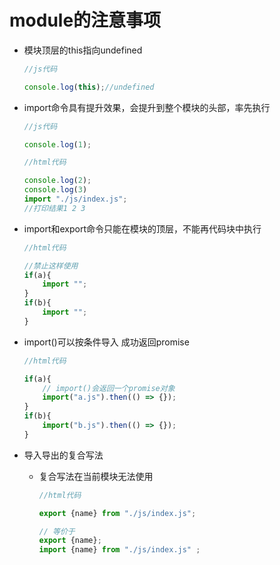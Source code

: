 # module的注意事项

* 模块顶层的this指向undefined

  ```js
  //js代码
  
  console.log(this);//undefined
  ```

* import命令具有提升效果，会提升到整个模块的头部，率先执行

  ```js
  //js代码
  
  console.log(1);
  ```

  ```js
  //html代码
  
  console.log(2);
  console.log(3)
  import "./js/index.js";
  //打印结果1 2 3
  ```

* import和export命令只能在模块的顶层，不能再代码块中执行

  ```js
  //html代码
  
  //禁止这样使用
  if(a){
      import "";
  }
  if(b){
      import "";
  }
  ```

* import()可以按条件导入  成功返回promise

  ```js
  //html代码
  
  if(a){
      // import()会返回一个promise对象
      import("a.js").then(() => {});
  }
  if(b){
      import("b.js").then(() => {});
  }
  ```

* 导入导出的复合写法

  * 复合写法在当前模块无法使用

    ```js
    //html代码
    
    export {name} from "./js/index.js";
    
    // 等价于
    export {name};
    import {name} from "./js/index.js" ;
    ```

    

  